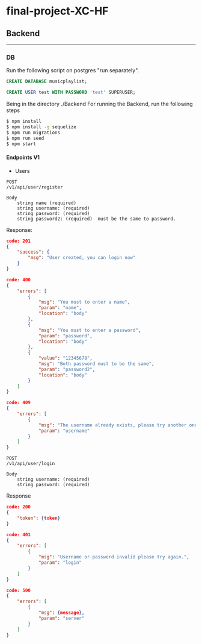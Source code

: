 # final-project-XC-HF

## Backend
________________________________

### DB

Run the following script on postgres "run separately".
```sql
CREATE DATABASE musicplaylist;
```
```sql
CREATE USER test WITH PASSWORD 'test' SUPERUSER;
```

Being in the directory ./Backend For running the Backend, run the following steps

```bash
$ npm install
$ npm install -g sequelize
$ npm run migrations
$ npm run seed
$ npm start
```


#### Endpoints V1

* Users
```
POST
/v1/api/user/register

Body 
    string name (required)
    string username: (required)
    string password: (required)
    string password2: (required)  must be the same to password.

```


Response:
```JSON
code: 201
{
    "success": {
        "msg": "User created, you can login now"
    }
}
```
```JSON
code: 400
{
	"errors": [
		{
			"msg": "You must to enter a name",
			"param": "name",
			"location": "body"
		},
		{
			"msg": "You must to enter a password",
			"param": "password",
			"location": "body"
		},
		{
			"value": "12345678",
			"msg": "Both password must to be the same",
			"param": "password2",
			"location": "body"
		}
	]
}
```
```JSON
code: 409
{
	"errors": [
		{
			"msg": "The username already exists, please try another one",
			"param": "username"
		}
	]
}
```
    
```
POST
/v1/api/user/login

Body 
    string username: (required)
    string password: (required)
```

Response
```JSON
code: 200
{
	"token": {token}
}
```
```JSON
code: 401
{
	"errors": [
		{
			"msg": "Username or password invalid please try again.",
			"param": "login"
		}
	]
}
```
```JSON
code: 500
{
    "errors": [
        {
            "msg": {message},
            "param": "server"
        }
    ]
}
```

